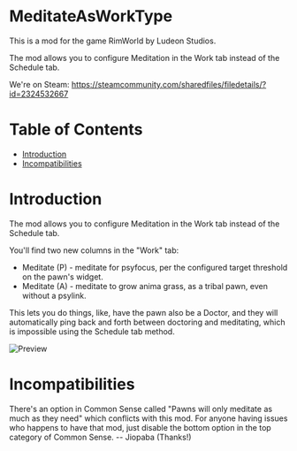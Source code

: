 # MeditateAsWorkType

This is a mod for the game RimWorld by Ludeon Studios.

The mod allows you to configure Meditation in the Work tab instead of the Schedule tab.

We're on Steam: https://steamcommunity.com/sharedfiles/filedetails/?id=2324532667

# Table of Contents

* [Introduction](#introduction)
* [Incompatibilities](#incompatibilities)

# Introduction

The mod allows you to configure Meditation in the Work tab instead of the Schedule tab.

You'll find two new columns in the "Work" tab:

* Meditate (P) - meditate for psyfocus, per the configured target threshold on the pawn's widget.
* Meditate (A) - meditate to grow anima grass, as a tribal pawn, even without a psylink.

This lets you do things, like, have the pawn also be a Doctor, and they will automatically ping back and forth between doctoring and meditating, which is impossible using the Schedule tab method.

![Preview](./About/Preview.png)

# Incompatibilities

There's an option in Common Sense called "Pawns will only meditate as much as they need" which conflicts with this mod. For anyone having issues who happens to have that mod, just disable the bottom option in the top category of Common Sense. -- Jiopaba (Thanks!)
